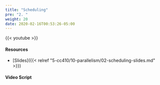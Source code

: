 ```yaml
---
title: "Scheduling"
pre: "2. "
weight: 20
date: 2020-02-16T00:53:26-05:00
---
```


{{< youtube  >}}

#### Resources

* [Slides]({{< relref "5-cc410/10-parallelism/02-scheduling-slides.md" >}})

#### Video Script

